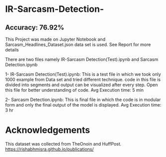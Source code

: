 # IR-Sarcasm-Detection-

## Accuracy: 76.92%
This Project was made on Jupyter Notebook and Sarcasm_Headlines_Dataset.json data set is used. See Report for more details 

There are two files namely IR-Sarcasm Detection(Test).ipynb and Sarcasm Detection.ipynb

1- IR-Sarcasm Detection(Test).ipynb: This is a test file in which we took only 1000 example from Data set and tried different technique. 
                                     code in this file is divided into segments and output can be visualized after every step. Open 
                                     this file for better understanding of code. Avg Execution time: 5 min

2- Sarcasm Detection.ipynb: This is final file in  which the code is in modular form and only the final output of the model is displayed.
                            Avg Execution time: 3 hr              
                            
                            
                            
                            
# Acknowledgements
This dataset was collected from TheOnoin and HuffPost. 
https://rishabhmisra.github.io/publications/
